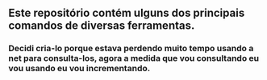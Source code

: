 ## Este repositório contém ulguns dos principais comandos de diversas ferramentas.

### Decidi cria-lo porque estava perdendo muito tempo usando a net para consulta-los, agora a medida que vou consultando eu vou usando eu vou incrementando.
